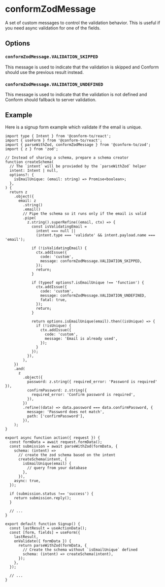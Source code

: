 # conformZodMessage

A set of custom messages to control the validation behavior. This is useful if you need async validation for one of the fields.

## Options

### `conformZodMessage.VALIDATION_SKIPPED`

This message is used to indicate that the validation is skipped and Conform should use the previous result instead.

### `conformZodMessage.VALIDATION_UNDEFINED`

This message is used to indicate that the validation is not defined and Conform should fallback to server validation.

## Example

Here is a signup form example which validate if the email is unique.

```tsx
import type { Intent } from '@conform-to/react';
import { useForm } from '@conform-to/react';
import { parseWithZod, conformZodMessage } from '@conform-to/zod';
import { z } from 'zod';

// Instead of sharing a schema, prepare a schema creator
function createSchema(
  // The `intent` will be provieded by the `parseWithZod` helper
  intent: Intent | null,
  options?: {
    isEmailUnique: (email: string) => Promise<boolean>;
  },
) {
  return z
    .object({
      email: z
        .string()
        .email()
        // Pipe the schema so it runs only if the email is valid
        .pipe(
          z.string().superRefine((email, ctx) => {
            const isValidatingEmail =
              intent === null ||
              (intent.type === 'validate' && intent.payload.name === 'email');

            if (!isValidatingEmail) {
              ctx.addIssue({
                code: 'custom',
                message: conformZodMessage.VALIDATION_SKIPPED,
              });
              return;
            }

            if (typeof options?.isEmailUnique !== 'function') {
              ctx.addIssue({
                code: 'custom',
                message: conformZodMessage.VALIDATION_UNDEFINED,
                fatal: true,
              });
              return;
            }

            return options.isEmailUnique(email).then((isUnique) => {
              if (!isUnique) {
                ctx.addIssue({
                  code: 'custom',
                  message: 'Email is already used',
                });
              }
            });
          }),
        ),
    })
    .and(
      z
        .object({
          password: z.string({ required_error: 'Password is required' }),
          confirmPassword: z.string({
            required_error: 'Confirm password is required',
          }),
        })
        .refine((data) => data.password === data.confirmPassword, {
          message: 'Password does not match',
          path: ['confirmPassword'],
        }),
    );
}

export async function action({ request }) {
  const formData = await request.formData();
  const submission = await parseWithZod(formData, {
    schema: (intent) =>
      // create the zod schema based on the intent
      createSchema(intent, {
        isEmailUnique(email) {
          // query from your database
        },
      }),
    async: true,
  });

  if (submission.status !== 'success') {
    return submission.reply();
  }

  // ...
}

export default function Signup() {
  const lastResult = useActionData();
  const [form, fields] = useForm({
    lastResult,
    onValidate({ formData }) {
      return parseWithZod(formData, {
        // Create the schema without `isEmailUnique` defined
        schema: (intent) => createSchema(intent),
      });
    },
  });

  // ...
}
```
